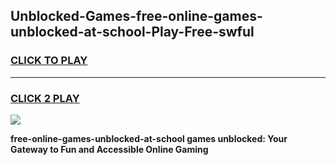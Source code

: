 
## Unblocked-Games-free-online-games-unblocked-at-school-Play-Free-swful
<h3>
<a href="https://premium76.site?title=free-online-games-unblocked-at-school&ref=22A">CLICK TO PLAY</a></h3>
<hr>

<h3>
<a href="https://premium76.site?title=free-online-games-unblocked-at-school&ref=22A">CLICK 2 PLAY</a>
  
</h3>

<a href="https://premium76.site?title=free-online-games-unblocked-at-school&ref=22A"><img src="https://clearcache.store/games.png"></a>


**free-online-games-unblocked-at-school games unblocked: Your Gateway to Fun and Accessible Online Gaming**
